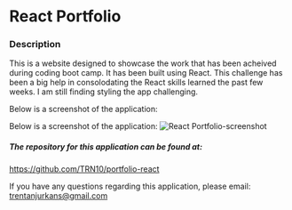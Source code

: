 # React Portfolio 

### Description

This is a website designed to showcase the work that has been acheived during coding boot camp. It has been built using React.
This challenge has been a big help in consolodating the React skills learned the past few weeks. I am still finding styling the app challenging.


Below is a screenshot of the application:

Below is a screenshot of the application:
![React Portfolio-screenshot](./src/components/assets/portfolio.png)

##### The repository for this application can be found at: 

https://github.com/TRN10/portfolio-react

If you have any questions regarding this application, please email: trentanjurkans@gmail.com  


